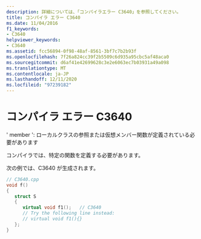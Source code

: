 ```yaml
---
description: 詳細については、「コンパイラエラー C3640」を参照してください。
title: コンパイラ エラー C3640
ms.date: 11/04/2016
f1_keywords:
- C3640
helpviewer_keywords:
- C3640
ms.assetid: fcc56894-0f98-48af-8561-3bf7c7b2b93f
ms.openlocfilehash: 7f26a824cc39f2b5509c6d935a95cbc5af48aca0
ms.sourcegitcommit: d6af41e42699628c3e2e6063ec7b03931a49a098
ms.translationtype: MT
ms.contentlocale: ja-JP
ms.lasthandoff: 12/11/2020
ms.locfileid: "97239182"
---
```

# <a name="compiler-error-c3640"></a>コンパイラ エラー C3640

' member ': ローカルクラスの参照または仮想メンバー関数が定義されている必要があります

コンパイラでは、特定の関数を定義する必要があります。

次の例では、C3640 が生成されます。

```cpp
// C3640.cpp
void f()
{
   struct S
   {
      virtual void f1();   // C3640
      // Try the following line instead:
      // virtual void f1(){}
   };
}
```
